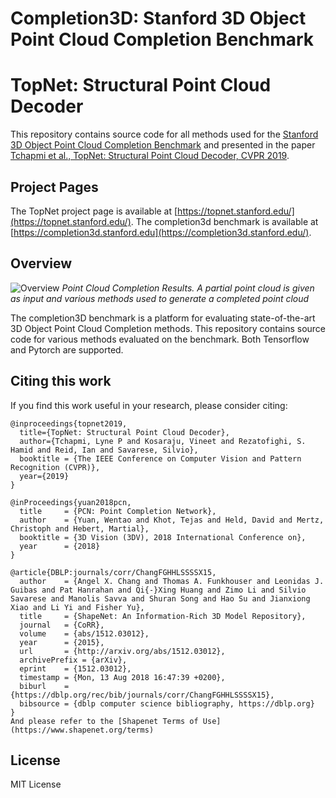 # Completion3D: Stanford 3D Object Point Cloud Completion Benchmark
# TopNet: Structural Point Cloud Decoder

This repository contains source code for all methods used for the [Stanford 3D Object Point Cloud Completion Benchmark](https://www.completion3d.stanford.edu) and presented in the paper [Tchapmi et al., TopNet: Structural Point Cloud Decoder, CVPR 2019](http://arxiv.org/abs/).


## Project Pages

The TopNet project page is available at [https://topnet.stanford.edu/](https://topnet.stanford.edu/).
The completion3d benchmark is available at [https://completion3d.stanford.edu](https://completion3d.stanford.edu/).

## Overview

![Overview](imgs/compare_soa_2018_4.jpg)
*Point Cloud Completion Results. A partial point cloud is given as input and various methods used to generate a completed point cloud*

The completion3D benchmark is a platform for evaluating state-of-the-art 3D Object Point Cloud Completion methods. This repository contains source code for various methods evaluated on the benchmark. Both Tensorflow and Pytorch are supported.


## Citing this work

If you find this work useful in your research, please consider citing:
```
@inproceedings{topnet2019,
  title={TopNet: Structural Point Cloud Decoder},
  author={Tchapmi, Lyne P and Kosaraju, Vineet and Rezatofighi, S. Hamid and Reid, Ian and Savarese, Silvio},
  booktitle = {The IEEE Conference on Computer Vision and Pattern Recognition (CVPR)},
  year={2019}
}

@inProceedings{yuan2018pcn,
  title     = {PCN: Point Completion Network},
  author    = {Yuan, Wentao and Khot, Tejas and Held, David and Mertz, Christoph and Hebert, Martial},
  booktitle = {3D Vision (3DV), 2018 International Conference on},
  year      = {2018}
}

@article{DBLP:journals/corr/ChangFGHHLSSSSX15,
  author    = {Angel X. Chang and Thomas A. Funkhouser and Leonidas J. Guibas and Pat Hanrahan and Qi{-}Xing Huang and Zimo Li and Silvio Savarese and Manolis Savva and Shuran Song and Hao Su and Jianxiong Xiao and Li Yi and Fisher Yu},
  title     = {ShapeNet: An Information-Rich 3D Model Repository},
  journal   = {CoRR},
  volume    = {abs/1512.03012},
  year      = {2015},
  url       = {http://arxiv.org/abs/1512.03012},
  archivePrefix = {arXiv},
  eprint    = {1512.03012},
  timestamp = {Mon, 13 Aug 2018 16:47:39 +0200},
  biburl    = {https://dblp.org/rec/bib/journals/corr/ChangFGHHLSSSSX15},
  bibsource = {dblp computer science bibliography, https://dblp.org}
}
And please refer to the [Shapenet Terms of Use](https://www.shapenet.org/terms)

```

## License

MIT License
